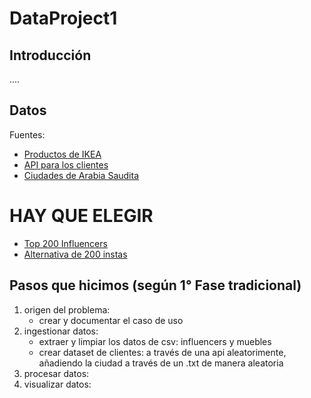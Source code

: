 # DataProject1

## Introducción
....


## Datos
Fuentes:
- [Productos de IKEA](https://www.kaggle.com/datasets/ahmedkallam/ikea-sa-furniture-web-scraping)
- [API para los clientes](https://randomuser.me/api)
- [Ciudades de Arabia Saudita](https://en.wikipedia.org/wiki/List_of_cities_and_towns_in_Saudi_Arabia)

# HAY QUE ELEGIR
- [Top 200 Influencers](https://www.kaggle.com/datasets/surajjha101/top-instagram-influencers-data-cleaned)
- [Alternativa de 200 instas](https://www.kaggle.com/datasets/syedjaferk/top-200-instagrammers-data-cleaned?select=top_200_instagrammers.csv)


## Pasos que hicimos (según 1° Fase tradicional)
1. origen del problema: 
    - crear y documentar el caso de uso
2. ingestionar datos: 
    - extraer y limpiar los datos de csv: influencers y muebles
    - crear dataset de clientes: a través de una api aleatorimente, añadiendo la ciudad a través de un .txt de manera aleatoria
3. procesar datos:
4. visualizar datos: